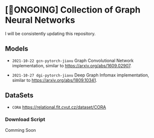 # [🚀ONGOING] Collection of Graph Neural Networks

I will be consistently updating this repository.

## Models

- `2021-10-22 gcn-pytorch-jiaxu` Graph Convolutional Network implementation, similar to https://arxiv.org/abs/1609.02907.

- `2021-10-27 dgi-pytorch-jiaxu` Deep Graph Infomax implementation, similar to https://arxiv.org/abs/1809.10341.

## DataSets

- `CORA` https://relational.fit.cvut.cz/dataset/CORA

### Download Script

Comming Soon